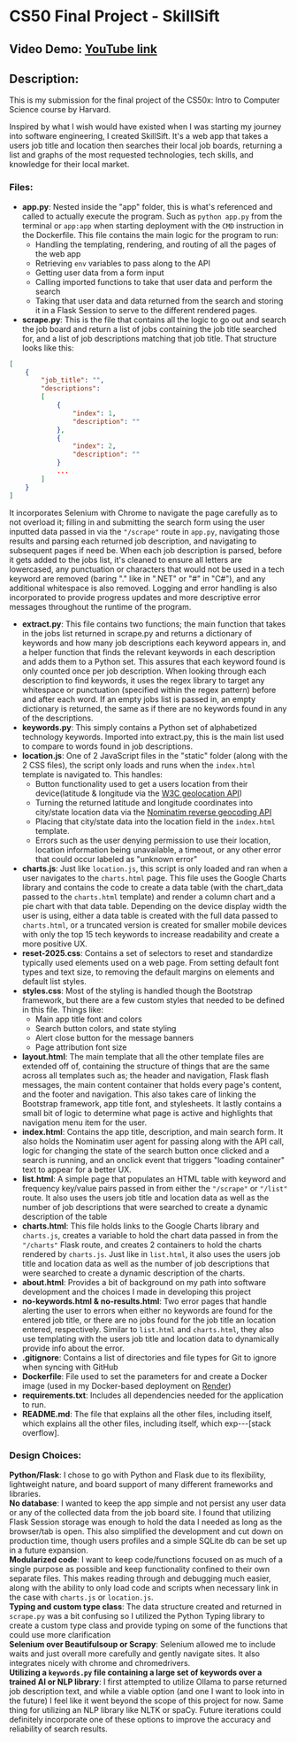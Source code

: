 # CS50 Final Project - SkillSift
## Video Demo:  [YouTube link](https://youtu.be/oF-0qjf6SEw)
## Description:
This is my submission for the final project of the CS50x: Intro to Computer
Science course by Harvard. 

Inspired by what I wish would have existed when I was starting my journey into
software engineering, I created SkillSift. It's a web app that takes a users job
title and location then searches their local job boards, returning a list and
graphs of the most requested technologies,  tech skills, and knowledge for their
local market.
### Files:
- **app.py**: Nested inside the "app" folder, this is what's referenced and called
to actually execute the program. Such as `python app.py` from the terminal or
`app:app` when starting deployment with the `CMD` instruction in the Dockerfile.
This file contains the main logic for the  program to run:
    - Handling the templating, rendering, and routing of all the pages of the web
    app
    - Retrieving `env` variables to pass along to the API
    - Getting user data from a form input
    - Calling imported functions to take that user data and perform the search
    - Taking that user data and data returned from the search and storing it in
    a Flask Session to serve to the different rendered pages.
- **scrape.py**: This is the file that contains all the logic to go out and
search the job board and return a list of jobs containing the job title searched
for, and a list of job descriptions matching that job title. That structure looks
like this:

```JSON
[
    {
        "job_title": "",
        "descriptions": 
        [
            {
                "index": 1,
                "description": ""
            },
            {
                "index": 2,
                "description": ""
            }
            ...
        ]
    }
]
```

It incorporates Selenium with Chrome to navigate the page carefully as to not
overload it; filling in and submitting the search form using the user inputted
data passed in via the `"/scrape"` route in `app.py`, navigating those results
and parsing each returned job description, and navigating to subsequent pages if
need be. When each job description is parsed, before it gets added to the jobs
list, it's cleaned to ensure all letters are lowercased, any punctuation or
characters that would not be used in a tech keyword are removed (baring "." like
in ".NET" or "#" in "C#"), and any additional whitespace is also removed. Logging
and error handling is also incorporated to provide progress updates and more
descriptive error messages throughout the runtime of the program.
- **extract.py**: This file contains two functions; the main function that takes
in the jobs list returned in scrape.py and returns a dictionary of keywords and
how many job descriptions each keyword appears in, and a helper function that
finds the relevant keywords in each description and adds them to a Python set.
This assures that each keyword found is only counted once per job description.
When looking through each description to find keywords, it uses the regex library
to target any whitespace or punctuation (specified within the regex pattern)
before and after each word. If an empty jobs list is passed in, an empty dictionary
is returned, the same as if there are no keywords found in any of the descriptions.
- **keywords.py**: This simply contains a Python set  of alphabetized technology
keywords. Imported into extract.py, this is the main list used to compare to words
found in job descriptions.
- **location.js**: One of 2 JavaScript files in the "static" folder (along with
the  2 CSS files), the script only loads and runs when the `index.html` template
is navigated to. This handles:
    - Button functionality used to get a users location from their device(latitude
    & longitude via the [W3C geolocation API](https://www.w3.org/TR/geolocation/))
    - Turning the returned latitude and longitude coordinates into city/state
    location data via the
    [Nominatim reverse geocoding API](https://nominatim.org/release-docs/develop/api/Reverse/)
    - Placing that city/state data into the location field in the `index.html`
    template.
    - Errors such as the user denying permission to use their location, location
    information being unavailable, a timeout, or any other error that could occur
    labeled as "unknown error"
- **charts.js**: Just like `location.js`, this script is only loaded and ran when
a user navigates to the `charts.html` page. This file uses the Google Charts
library and contains the code to create a data table (with the chart_data passed
to the `charts.html` template) and render a column chart and a pie chart with
that data table. Depending on the device display width the user is using, either
a data table is created with the full data passed to `charts.html`, or a truncated
version is created for smaller mobile devices with only the top 15 tech keywords
to increase readability and create a more positive UX.
- **reset-2025.css**: Contains a set of selectors to reset and standardize typically
used elements used on a web page. From setting default font types and text size,
to removing the default margins on elements and default list styles.
- **styles.css**: Most of the styling is handled though the Bootstrap framework,
but there are a few custom styles that needed to be defined in this file. Things
like:
    - Main app title font and colors
    - Search button colors, and state styling
    - Alert close button for the message banners
    - Page attribution font size
- **layout.html**: The main template that all the other template files are extended
off of, containing the structure of things that are the same across all templates
such as; the header and navigation, Flask flash messages, the main content container
that holds every page's content, and the footer and navigation. This also takes
care of linking the Bootstrap framework, app title font, and stylesheets. It
lastly contains a small bit of logic to determine what page is active and highlights
that navigation menu item for the user.
- **index.html**: Contains the app title, description, and main search form. It
also holds the Nominatim user agent for passing along with the API call, logic
for changing the state of the search button once clicked and a search is running,
and an onclick event that triggers "loading container" text to appear for a better
UX.
- **list.html**: A simple page that populates an HTML table with keyword and
frequency key/value pairs passed in from either the `"/scrape"` or `"/list"` route.
It also uses the users job title and location data as well as the number of job
descriptions that were searched to create a dynamic description of the table
- **charts.html**: This file holds links to the Google Charts library and
`charts.js`, creates a variable to hold the chart data passed in from the `"/charts"`
Flask route, and creates 2 containers to hold the charts rendered by `charts.js`.
Just like in `list.html`, it also uses the users job title and location data as
well as the number of job descriptions that were searched to create a dynamic
description of the charts.
- **about.html**: Provides a bit of background on my path into software development
and the choices I made in developing this project
- **no-keywords.html & no-results.html**: Two error pages that handle alerting
the user to errors when either no keywords are found for the entered job title,
or there are no jobs found for the job title an location entered, respectively.
Similar to `list.html` and `charts.html`, they also use templating with the users
job title and location data to dynamically provide info about the error.
- **.gitignore**: Contains a list of directories and file types for Git to ignore
when syncing with GitHub
- **Dockerfile**: File used to set the parameters for and create a Docker image
(used in my Docker-based deployment on [Render](https://render.com/))
- **requirements.txt**: Includes all dependencies needed for the application to run.
- **README.md**: The file that explains all the other files, including itself,
which explains all the other files, including itself, which exp---[stack overflow].
### Design Choices:
**Python/Flask**: I chose to go with Python and Flask due to its flexibility, lightweight nature, and board support of many different frameworks and libraries.  
**No database**: I wanted to keep the app simple and not persist any user data or any of the collected data from the job board site. I found that utilizing Flask Session storage was enough to hold the data I needed as long as the browser/tab is open. This also simplified the development and cut down on production time, though users profiles and a simple SQLite db can be set up in a future expansion.  
**Modularized code**: I want to keep code/functions focused on as much of a single purpose as possible and keep functionality confined to their own separate files. This makes reading through and debugging much easier, along with the ability to only load code and scripts when necessary link in the case with `charts.js` or `location.js`.     
**Typing and custom type class**: The data structure created and returned in `scrape.py` was a bit confusing so I utilized the Python Typing library to create a custom type class and provide typing on some of the functions that could use more clarification  
**Selenium over Beautifulsoup or Scrapy**: Selenium allowed me to include waits and just overall more carefully and gently navigate sites. It also integrates nicely with chrome and chromedrivers.   
**Utilizing a `keywords.py` file containing a large set of keywords over a trained
AI or NLP library**: I first attempted to utilize Ollama to parse returned job description text, and while a viable option (and one I want to look into in the future) I feel like it went beyond the scope of this project for now. Same thing for utilizing an NLP library like NLTK or spaCy. Future iterations could definitely incorporate one of these options to improve the accuracy and reliability of search results.
